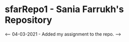 # sfarRepo1 - Sania Farrukh's Repository 

<!-- This is for branch testing -->

<-- 04-03-2021 - Added my assignment to the repo. -->

